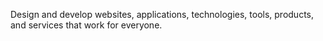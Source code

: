 Design and develop websites, applications, technologies, tools, products, and services that work for everyone.
